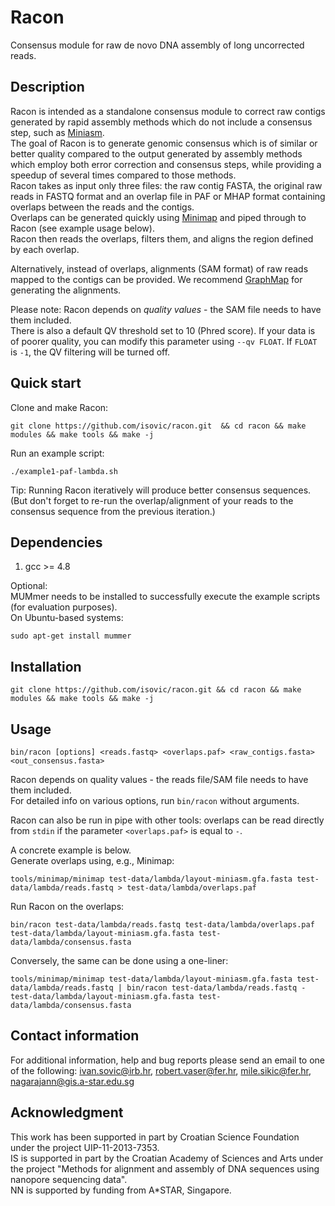 # Racon
Consensus module for raw de novo DNA assembly of long uncorrected reads.  

## Description
Racon is intended as a standalone consensus module to correct raw contigs generated by rapid assembly methods which do not include a consensus step, such as [Miniasm](https://github.com/lh3/miniasm).  
The goal of Racon is to generate genomic consensus which is of similar or better quality compared to the output generated by assembly methods which employ both error correction and consensus steps, while providing a speedup of several times compared to those methods.  
Racon takes as input only three files: the raw contig FASTA, the original raw reads in FASTQ format and an overlap file in PAF or MHAP format containing overlaps between the reads and the contigs.  
Overlaps can be generated quickly using [Minimap](https://github.com/lh3/minimap) and piped through to Racon (see example usage below).  
Racon then reads the overlaps, filters them, and aligns the region defined by each overlap.  

Alternatively, instead of overlaps, alignments (SAM format) of raw reads mapped to the contigs can be provided. We recommend [GraphMap](https://github.com/isovic/graphmap) for generating the alignments.  

Please note: Racon depends on *quality values* - the SAM file needs to have them included.  
There is also a default QV threshold set to 10 (Phred score). If your data is of poorer quality, you can modify this parameter using ```--qv FLOAT```. If ```FLOAT``` is ```-1```, the QV filtering will be turned off.  

## Quick start
Clone and make Racon:
```  
git clone https://github.com/isovic/racon.git  && cd racon && make modules && make tools && make -j  
```
Run an example script:  
```  
./example1-paf-lambda.sh   
```  
Tip: Running Racon iteratively will produce better consensus sequences. (But don't forget to re-run the overlap/alignment of your reads to the consensus sequence from the previous iteration.)  

## Dependencies
1. gcc >= 4.8  

Optional:  
MUMmer needs to be installed to successfully execute the example scripts (for evaluation purposes).  
On Ubuntu-based systems:  
```  
sudo apt-get install mummer  
```  

## Installation
```  
git clone https://github.com/isovic/racon.git && cd racon && make modules && make tools && make -j  

```  

## Usage
```  
bin/racon [options] <reads.fastq> <overlaps.paf> <raw_contigs.fasta> <out_consensus.fasta>  
```  
Racon depends on quality values - the reads file/SAM file needs to have them included.  
For detailed info on various options, run ```bin/racon``` without arguments.  

Racon can also be run in pipe with other tools: overlaps can be read directly from ```stdin``` if the parameter ```<overlaps.paf>``` is equal to ```-```.  

A concrete example is below.  
Generate overlaps using, e.g., Minimap:  
```  
tools/minimap/minimap test-data/lambda/layout-miniasm.gfa.fasta test-data/lambda/reads.fastq > test-data/lambda/overlaps.paf  
```  

Run Racon on the overlaps:  
```  
bin/racon test-data/lambda/reads.fastq test-data/lambda/overlaps.paf test-data/lambda/layout-miniasm.gfa.fasta test-data/lambda/consensus.fasta  
```  

Conversely, the same can be done using a one-liner:  
```  
tools/minimap/minimap test-data/lambda/layout-miniasm.gfa.fasta test-data/lambda/reads.fastq | bin/racon test-data/lambda/reads.fastq - test-data/lambda/layout-miniasm.gfa.fasta test-data/lambda/consensus.fasta  
```  

## Contact information

For additional information, help and bug reports please send an email to one of the following: ivan.sovic@irb.hr, robert.vaser@fer.hr, mile.sikic@fer.hr, nagarajann@gis.a-star.edu.sg


## Acknowledgment

This work has been supported in part by Croatian Science Foundation under the project UIP-11-2013-7353.  
IS is supported in part by the Croatian Academy of Sciences and Arts under the project "Methods for alignment and assembly of DNA sequences using nanopore sequencing data".  
NN is supported by funding from A*STAR, Singapore.
